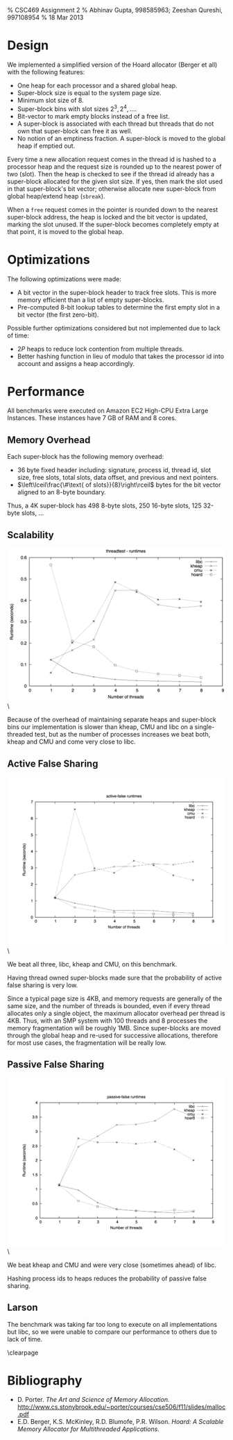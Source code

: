 % CSC469 Assignment 2
% Abhinav Gupta, 998585963; Zeeshan Qureshi, 997108954
% 18 Mar 2013

Design
======

We implemented a simplified version of the Hoard allocator (Berger et all)
with the following features:

* One heap for each processor and a shared global heap.
* Super-block size is equal to the system page size.
* Minimum slot size of 8.
* Super-block bins with slot sizes $2^3, 2^4, \ldots$.
* Bit-vector to mark empty blocks instead of a free list.
* A super-block is associated with each thread but threads that do not own
  that super-block can free it as well.
* No notion of an emptiness fraction. A super-block is moved to the global
  heap if emptied out.

Every time a new allocation request comes in the thread id is hashed to a
processor heap and the request size is rounded up to the nearest power of two
(slot). Then the heap is checked to see if the thread id already has a
super-block allocated for the given slot size. If yes, then mark the slot used
in that super-block's bit vector; otherwise allocate new super-block from
global heap/extend heap (`sbreak`).

When a `free` request comes in the pointer is rounded down to the nearest
super-block address, the heap is locked and the bit vector is updated, marking
the slot unused. If the super-block becomes completely empty at that point, it
is moved to the global heap.

Optimizations
=============

The following optimizations were made:

* A bit vector in the super-block header to track free slots. This is more
  memory efficient than a list of empty super-blocks.
* Pre-computed 8-bit lookup tables to determine the first empty slot in a bit
  vector (the first zero-bit).

Possible further optimizations considered but not implemented due to lack of
time:

* $2P$ heaps to reduce lock contention from multiple threads.
* Better hashing function in lieu of modulo that takes the processor id into
  account and assigns a heap accordingly.

Performance
===========

All benchmarks were executed on Amazon EC2 High-CPU Extra Large Instances.
These instances have 7 GB of RAM and 8 cores.

Memory Overhead
---------------

Each super-block has the following memory overhead:

* 36 byte fixed header including: signature, process id, thread id, slot size,
  free slots, total slots, data offset, and previous and next pointers.
* $\left\lceil\frac{\#\text{ of slots}}{8}\right\rceil$ bytes for the bit
  vector aligned to an 8-byte boundary.

Thus, a 4K super-block has 498 8-byte slots, 250 16-byte slots, 125
32-byte slots, $\ldots$

Scalability
-----------

![Scalability (`threadtest`)](benchmarks/threadtest/threadtest.png)\ 

Because of the overhead of maintaining separate heaps and super-block bins
our implementation is slower than kheap, CMU and libc on a single-threaded
test, but as the number of processes increases we beat both, kheap and CMU and
come very close to libc.

Active False Sharing
--------------------

![Active False Sharing (`cache-thrash`)](benchmarks/cache-thrash/cache-thrash.png)\ 

We beat all three, libc, kheap and CMU, on this benchmark.

Having thread owned super-blocks made sure that the probability of active
false sharing is very low.

Since a typical page size is 4KB, and memory requests are generally of the
same size, and the number of threads is bounded, even if every thread
allocates only a single object, the maximum allocator overhead per thread is
4KB. Thus, with an SMP system with 100 threads and 8 processes the memory
fragmentation will be roughly 1MB. Since super-blocks are moved through the
global heap and re-used for successive allocations, therefore for most use
cases, the fragmentation will be really low.

Passive False Sharing
---------------------

![Passive False Sharing (`cache-scratch`)](benchmarks/cache-scratch/cache-scratch.png)\ 

We beat kheap and CMU and were very close (sometimes ahead) of libc.

Hashing process ids to heaps reduces the probability of passive false sharing.

Larson
------

The benchmark was taking far too long to execute on all implementations but
libc, so we were unable to compare our performance to others due to lack of
time.

\clearpage

Bibliography
============


* D. Porter. *The Art and Science of Memory Allocation.*
  <http://www.cs.stonybrook.edu/~porter/courses/cse506/f11/slides/malloc.pdf>
* E.D. Berger, K.S. McKinley, R.D. Blumofe, P.R. Wilson. *Hoard: A Scalable
  Memory Allocator for Multithreaded Applications.*

